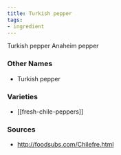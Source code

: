 ```yaml
---
title: Turkish pepper
tags:
- ingredient
---
```

Turkish pepper Anaheim pepper

### Other Names

* Turkish pepper

### Varieties

* [[fresh-chile-peppers]]

### Sources
* http://foodsubs.com/Chilefre.html
